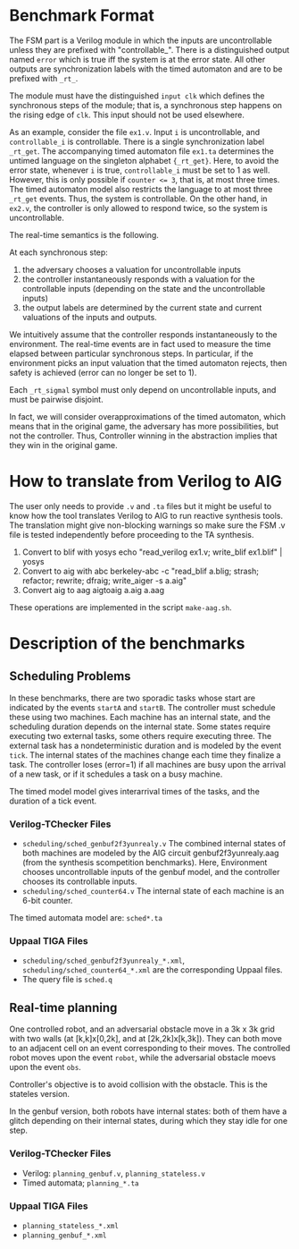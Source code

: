 # Benchmark Format
The FSM part is a Verilog module in which the inputs are uncontrollable unless they are prefixed with "controllable_".
There is a distinguished output named `error` which is true iff the system is at the error state.
All other outputs are synchronization labels with the timed automaton and are to be prefixed with `_rt_`.

The module must have the distinguished `input clk` which defines the synchronous steps of the module;
that is, a synchronous step happens on the rising edge of `clk`. This input should not be used elsewhere.

As an example, consider the file `ex1.v`. Input `i` is uncontrollable, and `controllable_i` is controllable. There is a single synchronization label `_rt_get`. The accompanying timed automaton file `ex1.ta` determines the untimed language on the singleton alphabet `{_rt_get}`.
Here, to avoid the error state, whenever `i` is true, `controllable_i` must be set to 1 as well. However, this is only possible if `counter <= 3`, that is,
at most three times. The timed automaton model also restricts the language to at most three `_rt_get` events.
Thus, the system is controllable.
On the other hand, in `ex2.v`, the controller is only allowed to respond twice, so the system is uncontrollable.
    
The real-time semantics is the following. 

At each synchronous step:
1. the adversary chooses a valuation for uncontrollable inputs
2. the controller instantaneously responds with a valuation for the controllable inputs (depending on the state and the uncontrollable inputs)
3. the output labels are determined by the current state and current valuations of the inputs and outputs. 

We intuitively assume that the controller responds instantaneously to the environment. The real-time events are in fact used to measure the time elapsed
between particular synchronous steps. In particular, if the environment picks an input valuation that the timed automaton rejects, then safety is achieved
(error can no longer be set to 1).

Each `_rt_sigmal` symbol must only depend on uncontrollable inputs, and must be pairwise disjoint.

In fact, we will consider overapproximations of the timed automaton, which means that in the original game, the adversary has more possibilities, but not the controller. Thus, Controller winning in the abstraction implies that they win in the original game.

# How to translate from Verilog to AIG
The user only needs to provide `.v` and `.ta` files but it might be useful to know how the tool translates Verilog to AIG to run reactive synthesis tools.
The translation might give non-blocking warnings so make sure the FSM .v file is tested independently before proceeding to the TA synthesis.

1. Convert to blif with yosys
    echo "read_verilog ex1.v; write_blif ex1.blif" | yosys
2. Convert to aig with abc
    berkeley-abc -c "read_blif a.blig; strash; refactor; rewrite; dfraig; write_aiger -s a.aig"
3. Convert aig to aag
    aigtoaig a.aig a.aag

These operations are implemented in the script `make-aag.sh`.

# Description of the benchmarks
## Scheduling Problems
In these benchmarks, there are two sporadic tasks whose start are indicated by the events `startA` and `startB`.
The controller must schedule these using two machines. Each machine has an internal state,
and the scheduling duration depends on the internal state. Some states require executing two external tasks, some others require executing three.
The external task has a nondeterministic duration and is modeled by the event `tick`.
The internal states of the machines change each time they finalize a task.
The controller loses (error=1) if all machines are busy upon the arrival of a new task, or if it schedules a task on a busy machine.

The timed model model gives interarrival times of the tasks, and the duration of a tick event.

### Verilog-TChecker Files
- `scheduling/sched_genbuf2f3yunrealy.v`
  The combined internal states of both machines are modeled by the AIG circuit genbuf2f3yunrealy.aag (from the synthesis scompetition benchmarks).
  Here, Environment chooses uncontrollable inputs of the genbuf model, and the controller chooses its controllable inputs.
- `scheduling/sched_counter64.v`
  The internal state of each machine is an 6-bit counter.

The timed automata model are: `sched*.ta`

### Uppaal TIGA Files
- `scheduling/sched_genbuf2f3yunrealy_*.xml`, `scheduling/sched_counter64_*.xml` are the corresponding Uppaal files.
- The query file is `sched.q`

## Real-time planning
One controlled robot, and an adversarial obstacle move in a 3k x 3k grid with two walls (at [k,k]x[0,2k], and at [2k,2k]x[k,3k]).
They can both move to an adjacent cell on an event corresponding to their moves. The controlled robot moves upon the event `robot`, while the adversarial obstacle moevs upon the event `obs`.

Controller's objective is to avoid collision with the obstacle.
This is the stateles version.

In the genbuf version, both robots have internal states: both of them have a glitch depending on their internal states, during which they stay idle for one step.

### Verilog-TChecker Files
- Verilog: `planning_genbuf.v`, `planning_stateless.v`
- Timed automata; `planning_*.ta`

### Uppaal TIGA Files
- `planning_stateless_*.xml`
- `planning_genbuf_*.xml`